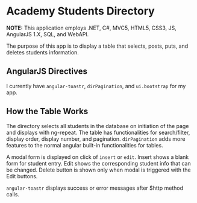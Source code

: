 # Academy Students Directory

**NOTE:** This application employs .NET, C#, MVC5, HTML5, CSS3, JS, AngularJS 1.X, SQL, and WebAPI.

The purpose of this app is to display a table that selects, posts, puts, and deletes students information.

## AngularJS Directives

I currently have `angular-toastr`, `dirPagination`, and `ui.bootstrap` for my app.

## How the Table Works

The directory selects all students in the database on initiation of the page and displays with ng-repeat.
The table has functionalities for search/filter, display order, display number, and pagination.
`dirPagination` adds more features to the normal angular built-in functionalities for tables.

A modal form is displayed on click of `insert` or `edit`. 
Insert shows a blank form for student entry. 
Edit shows the corresponding student info that can be changed.
Delete button is shown only when modal is triggered with the Edit buttons.

`angular-toastr` displays success or error messages after $http method calls.